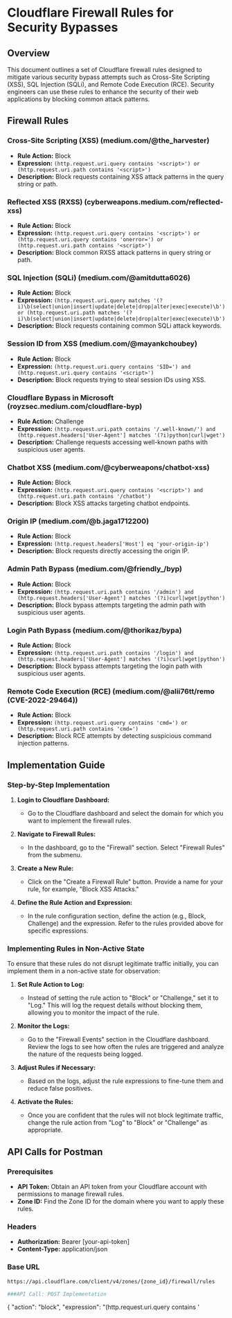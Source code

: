# Cloudflare Firewall Rules for Security Bypasses

## Overview
This document outlines a set of Cloudflare firewall rules designed to mitigate various security bypass attempts such as Cross-Site Scripting (XSS), SQL Injection (SQLi), and Remote Code Execution (RCE). Security engineers can use these rules to enhance the security of their web applications by blocking common attack patterns.

## Firewall Rules

### Cross-Site Scripting (XSS) (medium.com/@the_harvester)
- **Rule Action:** Block
- **Expression:** `(http.request.uri.query contains '<script>') or (http.request.uri.path contains '<script>')`
- **Description:** Block requests containing XSS attack patterns in the query string or path.

### Reflected XSS (RXSS) (cyberweapons.medium.com/reflected-xss)
- **Rule Action:** Block
- **Expression:** `(http.request.uri.query contains '<script>') or (http.request.uri.query contains 'onerror=') or (http.request.uri.path contains '<script>')`
- **Description:** Block common RXSS attack patterns in query string or path.

### SQL Injection (SQLi) (medium.com/@amitdutta6026)
- **Rule Action:** Block
- **Expression:** `(http.request.uri.query matches '(?i)\b(select|union|insert|update|delete|drop|alter|exec|execute)\b') or (http.request.uri.path matches '(?i)\b(select|union|insert|update|delete|drop|alter|exec|execute)\b')`
- **Description:** Block requests containing common SQLi attack keywords.

### Session ID from XSS (medium.com/@mayankchoubey)
- **Rule Action:** Block
- **Expression:** `(http.request.uri.query contains 'SID=') and (http.request.uri.query contains '<script>')`
- **Description:** Block requests trying to steal session IDs using XSS.

### Cloudflare Bypass in Microsoft (royzsec.medium.com/cloudflare-byp)
- **Rule Action:** Challenge
- **Expression:** `(http.request.uri.path contains '/.well-known/') and (http.request.headers['User-Agent'] matches '(?i)python|curl|wget')`
- **Description:** Challenge requests accessing well-known paths with suspicious user agents.

### Chatbot XSS (medium.com/@cyberweapons/chatbot-xss)
- **Rule Action:** Block
- **Expression:** `(http.request.uri.query contains '<script>') and (http.request.uri.path contains '/chatbot')`
- **Description:** Block XSS attacks targeting chatbot endpoints.

### Origin IP (medium.com/@b.jaga1712200)
- **Rule Action:** Block
- **Expression:** `(http.request.headers['Host'] eq 'your-origin-ip')`
- **Description:** Block requests directly accessing the origin IP.

### Admin Path Bypass (medium.com/@friendly_/byp)
- **Rule Action:** Block
- **Expression:** `(http.request.uri.path contains '/admin') and (http.request.headers['User-Agent'] matches '(?i)curl|wget|python')`
- **Description:** Block bypass attempts targeting the admin path with suspicious user agents.

### Login Path Bypass (medium.com/@thorikaz/bypa)
- **Rule Action:** Block
- **Expression:** `(http.request.uri.path contains '/login') and (http.request.headers['User-Agent'] matches '(?i)curl|wget|python')`
- **Description:** Block bypass attempts targeting the login path with suspicious user agents.

### Remote Code Execution (RCE) (medium.com/@alii76tt/remo (CVE-2022-29464))
- **Rule Action:** Block
- **Expression:** `(http.request.uri.query contains 'cmd=') or (http.request.uri.path contains 'cmd=')`
- **Description:** Block RCE attempts by detecting suspicious command injection patterns.

## Implementation Guide

### Step-by-Step Implementation

1. **Login to Cloudflare Dashboard:**
   - Go to the Cloudflare dashboard and select the domain for which you want to implement the firewall rules.

2. **Navigate to Firewall Rules:**
   - In the dashboard, go to the "Firewall" section. Select "Firewall Rules" from the submenu.

3. **Create a New Rule:**
   - Click on the "Create a Firewall Rule" button. Provide a name for your rule, for example, "Block XSS Attacks."

4. **Define the Rule Action and Expression:**
   - In the rule configuration section, define the action (e.g., Block, Challenge) and the expression. Refer to the rules provided above for specific expressions.

### Implementing Rules in Non-Active State

To ensure that these rules do not disrupt legitimate traffic initially, you can implement them in a non-active state for observation:

1. **Set Rule Action to Log:**
   - Instead of setting the rule action to "Block" or "Challenge," set it to "Log." This will log the request details without blocking them, allowing you to monitor the impact of the rule.

2. **Monitor the Logs:**
   - Go to the "Firewall Events" section in the Cloudflare dashboard. Review the logs to see how often the rules are triggered and analyze the nature of the requests being logged.

3. **Adjust Rules if Necessary:**
   - Based on the logs, adjust the rule expressions to fine-tune them and reduce false positives.

4. **Activate the Rules:**
   - Once you are confident that the rules will not block legitimate traffic, change the rule action from "Log" to "Block" or "Challenge" as appropriate.

## API Calls for Postman

### Prerequisites
- **API Token:** Obtain an API token from your Cloudflare account with permissions to manage firewall rules.
- **Zone ID:** Find the Zone ID for the domain where you want to apply these rules.

### Headers
- **Authorization:** Bearer [your-api-token]
- **Content-Type:** application/json

### Base URL
```bash
https://api.cloudflare.com/client/v4/zones/{zone_id}/firewall/rules

###API Call: POST Implementation

```
{
  "action": "block",
  "expression": "(http.request.uri.query contains '<script>') or (http.request.uri.path contains '<script>')",
  "description": "Block requests containing XSS attack patterns in the query string or path.",
  "paused": false,
  "priority": 1,
  "ref": "Block XSS Attacks"
}
```

###Curl Command:
```
curl -X POST "https://api.cloudflare.com/client/v4/zones/{zone_id}/firewall/rules" \
     -H "Authorization: Bearer [your-api-token]" \
     -H "Content-Type: application/json" \
     --data '{
       "action": "block",
       "expression": "(http.request.uri.query contains \'<script>\') or (http.request.uri.path contains \'<script>\')",
       "description": "Block requests containing XSS attack patterns in the query string or path.",
       "paused": false,
       "priority": 1,
       "ref": "Block XSS Attacks"
     }'

```






